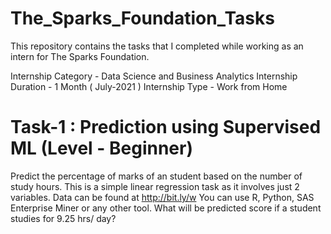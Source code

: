 # The_Sparks_Foundation_Tasks
This repository contains the tasks that I completed while working as an intern for The Sparks Foundation.

Internship Category - Data Science and Business Analytics
Internship Duration - 1 Month ( July-2021 )
Internship Type - Work from Home


# Task-1 : Prediction using Supervised ML (Level - Beginner)

Predict the percentage of marks of an student based on the number of study hours.
This is a simple linear regression task as it involves just 2 variables.
Data can be found at http://bit.ly/w
You can use R, Python, SAS Enterprise Miner or any other tool.
What will be predicted score if a student studies for 9.25 hrs/ day?
